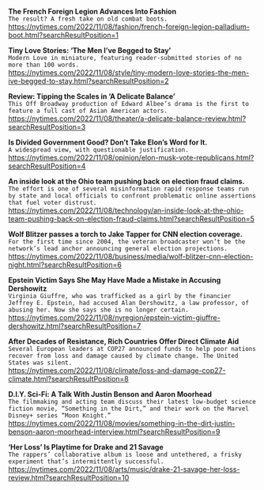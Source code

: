 **The French Foreign Legion Advances Into Fashion**\
`The result? A fresh take on old combat boots.`\
https://nytimes.com/2022/11/08/fashion/french-foreign-legion-palladium-boot.html?searchResultPosition=1

**Tiny Love Stories: ‘The Men I’ve Begged to Stay’**\
`Modern Love in miniature, featuring reader-submitted stories of no more than 100 words.`\
https://nytimes.com/2022/11/08/style/tiny-modern-love-stories-the-men-ive-begged-to-stay.html?searchResultPosition=2

**Review: Tipping the Scales in ‘A Delicate Balance’**\
`This Off Broadway production of Edward Albee’s drama is the first to feature a full cast of Asian American actors.`\
https://nytimes.com/2022/11/08/theater/a-delicate-balance-review.html?searchResultPosition=3

**Is Divided Government Good? Don’t Take Elon’s Word for It.**\
`A widespread view, with questionable justification.`\
https://nytimes.com/2022/11/08/opinion/elon-musk-vote-republicans.html?searchResultPosition=4

**An inside look at the Ohio team pushing back on election fraud claims.**\
`The effort is one of several misinformation rapid response teams run by state and local officials to confront problematic online assertions that fuel voter distrust.`\
https://nytimes.com/2022/11/08/technology/an-inside-look-at-the-ohio-team-pushing-back-on-election-fraud-claims.html?searchResultPosition=5

**Wolf Blitzer passes a torch to Jake Tapper for CNN election coverage.**\
`For the first time since 2004, the veteran broadcaster won’t be the network’s lead anchor announcing general election projections.`\
https://nytimes.com/2022/11/08/business/media/wolf-blitzer-cnn-election-night.html?searchResultPosition=6

**Epstein Victim Says She May Have Made a Mistake in Accusing Dershowitz**\
`Virginia Giuffre, who was trafficked as a girl by the financier Jeffrey E. Epstein, had accused Alan Dershowitz, a law professor, of abusing her. Now she says she is no longer certain.`\
https://nytimes.com/2022/11/08/nyregion/epstein-victim-giuffre-dershowitz.html?searchResultPosition=7

**After Decades of Resistance, Rich Countries Offer Direct Climate Aid**\
`Several European leaders at COP27 announced funds to help poor nations recover from loss and damage caused by climate change. The United States was silent.`\
https://nytimes.com/2022/11/08/climate/loss-and-damage-cop27-climate.html?searchResultPosition=8

**D.I.Y. Sci-Fi: A Talk With Justin Benson and Aaron Moorhead**\
`The filmmaking and acting team discuss their latest low-budget science fiction movie, “Something in the Dirt,” and their work on the Marvel Disney+ series “Moon Knight.”`\
https://nytimes.com/2022/11/08/movies/something-in-the-dirt-justin-benson-aaron-moorhead-interview.html?searchResultPosition=9

**‘Her Loss’ Is Playtime for Drake and 21 Savage**\
`The rappers’ collaborative album is loose and untethered, a frisky experiment that’s intermittently successful.`\
https://nytimes.com/2022/11/08/arts/music/drake-21-savage-her-loss-review.html?searchResultPosition=10

